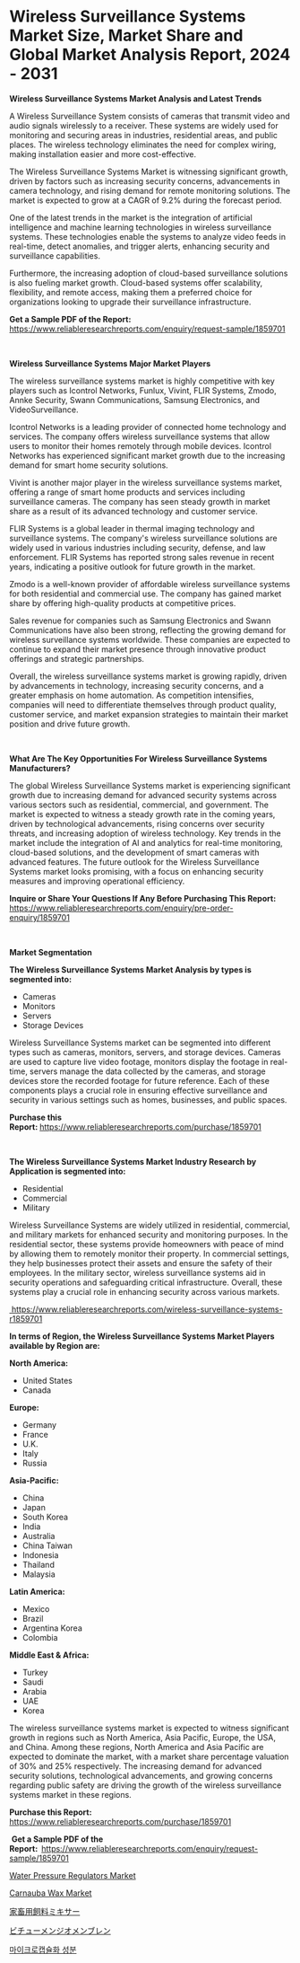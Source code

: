 <p><h1>Wireless Surveillance Systems Market Size, Market Share and Global Market Analysis Report, 2024 - 2031</h1></p><p><strong>Wireless Surveillance Systems Market Analysis and Latest Trends</strong></p>
<p><p>A Wireless Surveillance System consists of cameras that transmit video and audio signals wirelessly to a receiver. These systems are widely used for monitoring and securing areas in industries, residential areas, and public places. The wireless technology eliminates the need for complex wiring, making installation easier and more cost-effective.</p><p>The Wireless Surveillance Systems Market is witnessing significant growth, driven by factors such as increasing security concerns, advancements in camera technology, and rising demand for remote monitoring solutions. The market is expected to grow at a CAGR of 9.2% during the forecast period.</p><p>One of the latest trends in the market is the integration of artificial intelligence and machine learning technologies in wireless surveillance systems. These technologies enable the systems to analyze video feeds in real-time, detect anomalies, and trigger alerts, enhancing security and surveillance capabilities.</p><p>Furthermore, the increasing adoption of cloud-based surveillance solutions is also fueling market growth. Cloud-based systems offer scalability, flexibility, and remote access, making them a preferred choice for organizations looking to upgrade their surveillance infrastructure.</p></p>
<p><strong>Get a Sample PDF of the Report:&nbsp;</strong> <a href="https://www.reliableresearchreports.com/enquiry/request-sample/1859701">https://www.reliableresearchreports.com/enquiry/request-sample/1859701</a></p>
<p>&nbsp;</p>
<p><strong>Wireless Surveillance Systems Major Market Players</strong></p>
<p><p>The wireless surveillance systems market is highly competitive with key players such as Icontrol Networks, Funlux, Vivint, FLIR Systems, Zmodo, Annke Security, Swann Communications, Samsung Electronics, and VideoSurveillance.</p><p>Icontrol Networks is a leading provider of connected home technology and services. The company offers wireless surveillance systems that allow users to monitor their homes remotely through mobile devices. Icontrol Networks has experienced significant market growth due to the increasing demand for smart home security solutions.</p><p>Vivint is another major player in the wireless surveillance systems market, offering a range of smart home products and services including surveillance cameras. The company has seen steady growth in market share as a result of its advanced technology and customer service.</p><p>FLIR Systems is a global leader in thermal imaging technology and surveillance systems. The company's wireless surveillance solutions are widely used in various industries including security, defense, and law enforcement. FLIR Systems has reported strong sales revenue in recent years, indicating a positive outlook for future growth in the market.</p><p>Zmodo is a well-known provider of affordable wireless surveillance systems for both residential and commercial use. The company has gained market share by offering high-quality products at competitive prices.</p><p>Sales revenue for companies such as Samsung Electronics and Swann Communications have also been strong, reflecting the growing demand for wireless surveillance systems worldwide. These companies are expected to continue to expand their market presence through innovative product offerings and strategic partnerships.</p><p>Overall, the wireless surveillance systems market is growing rapidly, driven by advancements in technology, increasing security concerns, and a greater emphasis on home automation. As competition intensifies, companies will need to differentiate themselves through product quality, customer service, and market expansion strategies to maintain their market position and drive future growth.</p></p>
<p>&nbsp;</p>
<p><strong>What Are The Key Opportunities For Wireless Surveillance Systems Manufacturers?</strong></p>
<p><p>The global Wireless Surveillance Systems market is experiencing significant growth due to increasing demand for advanced security systems across various sectors such as residential, commercial, and government. The market is expected to witness a steady growth rate in the coming years, driven by technological advancements, rising concerns over security threats, and increasing adoption of wireless technology. Key trends in the market include the integration of AI and analytics for real-time monitoring, cloud-based solutions, and the development of smart cameras with advanced features. The future outlook for the Wireless Surveillance Systems market looks promising, with a focus on enhancing security measures and improving operational efficiency.</p></p>
<p><strong>Inquire or Share Your Questions If Any Before Purchasing This Report:</strong> <a href="https://www.reliableresearchreports.com/enquiry/pre-order-enquiry/1859701">https://www.reliableresearchreports.com/enquiry/pre-order-enquiry/1859701</a></p>
<p>&nbsp;</p>
<p><strong>Market Segmentation</strong></p>
<p><strong>The Wireless Surveillance Systems Market Analysis by types is segmented into:</strong></p>
<p><ul><li>Cameras</li><li>Monitors</li><li>Servers</li><li>Storage Devices</li></ul></p>
<p><p>Wireless Surveillance Systems market can be segmented into different types such as cameras, monitors, servers, and storage devices. Cameras are used to capture live video footage, monitors display the footage in real-time, servers manage the data collected by the cameras, and storage devices store the recorded footage for future reference. Each of these components plays a crucial role in ensuring effective surveillance and security in various settings such as homes, businesses, and public spaces.</p></p>
<p><strong>Purchase this Report:&nbsp;</strong><a href="https://www.reliableresearchreports.com/purchase/1859701">https://www.reliableresearchreports.com/purchase/1859701</a></p>
<p>&nbsp;</p>
<p><strong>The Wireless Surveillance Systems Market Industry Research by Application is segmented into:</strong></p>
<p><ul><li>Residential</li><li>Commercial</li><li>Military</li></ul></p>
<p><p>Wireless Surveillance Systems are widely utilized in residential, commercial, and military markets for enhanced security and monitoring purposes. In the residential sector, these systems provide homeowners with peace of mind by allowing them to remotely monitor their property. In commercial settings, they help businesses protect their assets and ensure the safety of their employees. In the military sector, wireless surveillance systems aid in security operations and safeguarding critical infrastructure. Overall, these systems play a crucial role in enhancing security across various markets.</p></p>
<p><a href="https://www.reliableresearchreports.com/wireless-surveillance-systems-r1859701">&nbsp;https://www.reliableresearchreports.com/wireless-surveillance-systems-r1859701</a></p>
<p><strong>In terms of Region, the Wireless Surveillance Systems Market Players available by Region are:</strong></p>
<p>
    <p> <strong> North America: </strong>
        <ul>
            <li>United States</li>
            <li>Canada</li>
        </ul>
        </p> 
    <p> <strong> Europe: </strong>
        <ul>
            <li>Germany</li>
            <li>France</li>
            <li>U.K.</li>
            <li>Italy</li>
            <li>Russia</li>
        </ul>
        </p> 
    <p> <strong> Asia-Pacific: </strong>
        <ul>
            <li>China</li>
            <li>Japan</li>
            <li>South Korea</li>
            <li>India</li>
            <li>Australia</li>
            <li>China Taiwan</li>
            <li>Indonesia</li>
            <li>Thailand</li>
            <li>Malaysia</li>
        </ul>
        </p> 
    <p> <strong> Latin America: </strong>
        <ul>
            <li>Mexico</li>
            <li>Brazil</li>
            <li>Argentina Korea</li>
            <li>Colombia</li>
        </ul>
        </p> 
    <p> <strong> Middle East & Africa: </strong>
        <ul>
            <li>Turkey</li>
            <li>Saudi</li>
            <li>Arabia</li>
            <li>UAE</li>
            <li>Korea</li>
        </ul>
    </p>
    </p>
<p><p>The wireless surveillance systems market is expected to witness significant growth in regions such as North America, Asia Pacific, Europe, the USA, and China. Among these regions, North America and Asia Pacific are expected to dominate the market, with a market share percentage valuation of 30% and 25% respectively. The increasing demand for advanced security solutions, technological advancements, and growing concerns regarding public safety are driving the growth of the wireless surveillance systems market in these regions.</p></p>
<p><strong>Purchase this Report: </strong><a href="https://www.reliableresearchreports.com/purchase/1859701">https://www.reliableresearchreports.com/purchase/1859701</a></p>
<p>&nbsp;<strong>Get a Sample PDF of the Report:&nbsp;&nbsp;</strong><a href="https://www.reliableresearchreports.com/enquiry/request-sample/1859701">https://www.reliableresearchreports.com/enquiry/request-sample/1859701</a></p>
<p><strong></strong></p>
<p><p><a href="https://github.com/castoriffic/Market-Research-Report-List-4/blob/main/water-pressure-regulators-market.md">Water Pressure Regulators Market</a></p><p><a href="https://issuu.com/reportprime-2/docs/carnauba-wax-market-size-2030.pptx">Carnauba Wax Market</a></p><p><a href="https://github.com/hilmi-2a/Market-Research-Report-List-1/blob/main/688863921822.md">家畜用飼料ミキサー</a></p><p><a href="https://github.com/jkjreqjscoxx7/Market-Research-Report-List-1/blob/main/995368221821.md">ビチューメンジオメンブレン</a></p><p><a href="https://github.com/nuekbpymrrz5/Market-Research-Report-List-1/blob/main/982728720075.md">마이크로캡슐화 성분</a></p></p>